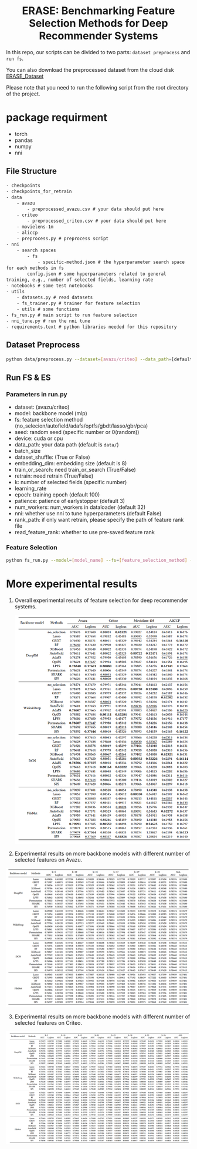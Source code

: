 <center><h1>
    ERASE: Benchmarking Feature Selection Methods for Deep Recommender Systems 
    </h1></center>



In this repo, our scripts can be divided to two parts: `dataset preprocess` and `run fs`.

You can also download the preprocessed dataset from the cloud disk [ERASE_Dataset](https://portland-my.sharepoint.com/:f:/g/personal/pyjia2-c_my_cityu_edu_hk/Eig99ijVRYZHuo6mBrJA5jIBioFU8vwATcRYeLLlYFSUAg)

Please note that you need to run the following script from the root directory of the project.

# package requirment

* torch
* pandas
* numpy
* nni

## File Structure

```
- checkpoints
- checkpoints_for_retrain
- data
    - avazu
        - preprocessed_avazu.csv # your data should put here
    - criteo
        - preprocessed_criteo.csv # your data should put here
    - movielens-1m
    - aliccp
    - preprocess.py # preprocess script
- nni
    - search spaces
        - fs
            - specific-method.json # the hyperparameter search space for each methods in fs
        config.json # some hyperparameters related to general training, e.g., number of selected fields, learning rate
- notebooks # some test notebooks
- utils
    - datasets.py # read datasets
    - fs_trainer.py # trainer for feature selection
    - utils # some functions
- fs_run.py # main script to run feature selection
- nni_tune.py # run the nni tune
- requirements.text # python libraries needed for this repository
```

## Dataset Preprocess

```bash
python data/preprocess.py --dataset=[avazu/criteo] --data_path=[default is data/]
```

## Run FS & ES

### Parameters in run.py

* dataset: (avazu/criteo)
* model: backbone model (mlp)
* fs: feature selection method (no_selecion/autofield/adafs/optfs/gbdt/lasso/gbr/pca)
* seed: random seed (specific number or 0(random))
* device: cuda or cpu
* data_path: your data path (default is `data/`)
* batch_size
* dataset_shuffle: (True or False)
* embedding_dim: embedding size (default is 8)
* train_or_search: need train_or_search (True/False)
* retrain: need retrain (True/False)
* k: number of selected fields (specific number)
* learning_rate
* epoch: training epoch (default 100)
* patience: patience of earlystopper (default 3)
* num_workers: num_workers in dataloader (default 32)
* nni: whether use nni to tune hyperparameters (default False)
* rank_path: if only want retrain, please specify the path of feature rank file
* read_feature_rank: whether to use pre-saved feature rank

### Feature Selection

```bash
python fs_run.py --model=[model_name] --fs=[feature_selection_method] --train_or_search=True --retrain=True
```



# More experimental results

1. Overall experimental results of feature selection for deep recommender systems.

   ![image-20240618142823898](https://raw.githubusercontent.com/Jia-py/blog_picture/master/img/image-20240618142823898.png)

2. Experimental results on more backbone models with different number of selected features on Avazu.

![image-20240618142657795](https://raw.githubusercontent.com/Jia-py/blog_picture/master/img/image-20240618142657795.png)

3. Experimental results on more backbone models with different number of selected features on Criteo.

![image-20240618142731324](https://raw.githubusercontent.com/Jia-py/blog_picture/master/img/image-20240618142731324.png)
